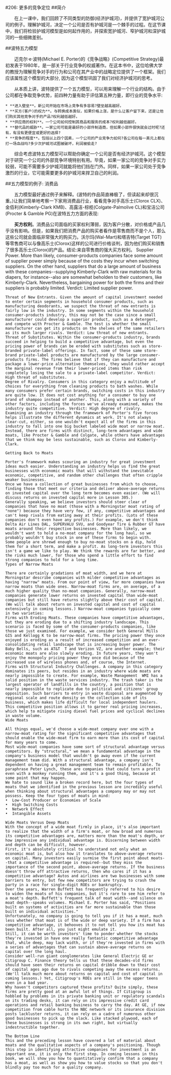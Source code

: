 #206: 更多的竞争定位
##简介

　　在上一课中，我们回顾了不同类型的防御(经济护城河)，并提供了宽护城河公司的例子。理解护城河，决定一个公司是否有护城河是一个棘手的过程。在这节课中，我们将检验护城河模型是如何起作用的，并探索宽护城河、窄护城河和深护城河的一些细微差别。

##波特五力模型

　　迈克尔·e·波特(Michael E. Porter)的《竞争战略》(Competitive Strategy)最初发表于1980年，是一部关于行业竞争的权威著作。在这本书中，这位哈佛大学的教授为理解竞争对手的行为和公司在其产业中的战略定位提供了一个框架。我们应该属性这个模型的大部分, 因为这个模型巩固了我们对经济护城河的思考。

　　从本质上讲，波特提供了一个五力模型，可以用来理解一个行业的结构。由于公司都在争取竞争优势，前四种力量有助于评估第五种力量，即行业的竞争水平:

    * **进入壁垒**。新公司开始在市场上竞争有多容易?壁垒越高越好。   
    * **买方(客户)的权力**。与转换成本类似，如果价格上涨，是什么让客户留下来，还是让他们购买其他竞争对手的产品?权利越低越好。
    * **供应商的权利**。一个公司如何控制其商品和服务的成本?权利越低越好。
    * **替代品的威胁**。一家公司可能是最好的小部件制造商，但如果小部件很快就会过时呢?还有，有没有更便宜或更好的选择?
    * **竞争的程度**。包括以上四个因素，一个公司的产业竞争力如何?各公司在每一美元上都在打一场血战吗?多少次护城河试图被破坏，利润被偷走?
    
　　综合考虑波特五力模型可以帮助你确定一个公司是否有经济护城河。这个模型对于研究一个公司的外部竞争环境特别有用。毕竟，如果一家公司的竞争对手实力较弱，可能不需要多少护城河就能将他们挡在门外。同样，如果一家公司处于竞争激烈的行业，它可能需要更多的护城河来捍卫自己的利润。

##五力模型的例子: 消费品

　　五力模型最好通过例子来解释。(波特的作品简直棒极了，但读起来却很沉重。)让我们简单地考察一下家用消费品行业，看看竞争对手高乐士(Clorox CLX)、金佰利(Kimberly-Clark KMB)、高露洁-棕榄(Colgate-Palmolive  CL)和宝洁公司(Procter & Gamble PG)在波特五力方面的表现:

　　**买方权利**。消费品公司面临的买家权利薄弱，因为客户分散，对价格或产品几乎没有影响。但是，如果我们把消费产品的购买者看作是零售商而不是个人，那么这些公司就会面临非常强大的购买力。沃尔玛(Wal-Mart)和塔吉特(Target TGT)等零售商可以与像高乐士(Clorox)这样的公司进行价格谈判，因为他们购买和销售了很多高乐士(Clorox)的产品。结论:来自零售商的强大买方权利。
    Supplier Power. More than likely, consumer-products companies face some amount of supplier power simply because of the costs they incur when switching suppliers. On the other hand, suppliers that do a large amount of business with these companies--supplying Kimberly-Clark with raw materials for its diapers, for instance--also are somewhat beholden to their customers, like Kimberly-Clark. Nevertheless, bargaining power for both the firms and their suppliers is probably limited. Verdict: Limited supplier power.

    Threat of New Entrants. Given the amount of capital investment needed to enter certain segments in household consumer products, such as manufacturing deodorants, we suspect the threat of new entrants is fairly low in the industry. In some segments within the household consumer-products industry, this may not be the case since a small manufacturer could develop a superior product, such as a detergent, and compete with Procter & Gamble. The test is whether the small manufacturer can get its products on the shelves of the same retailers as its much larger rivals. Verdict: Low threat of new entrants.
    Threat of Substitutes. Within the consumer-products industry, brands succeed in helping to build a competitive advantage, but even the pricing power of brands can be eroded with substitutes such as store-branded private-label offerings. In fact, some of these same store-brand private-label products are manufactured by the large consumer-products firms. The firms believe that if they can manufacture and package a lower-price alternative themselves, they would rather accept the marginal revenue from their lower-priced items than risk completely losing the sale to a private-label competitor. Verdict: High threat of substitutes.
    Degree of Rivalry. Consumers in this category enjoy a multitude of choices for everything from cleaning products to bath washes. While many consumers prefer certain brands, switching costs in this industry are quite low. It does not cost anything for a consumer to buy one brand of shampoo instead of another. This, along with a variety of other factors, including the forces we've already examined, makes the industry quite competitive. Verdict: High degree of rivalry.
    Examining an industry through the framework of Porter's five forces helps illustrate the different dynamics at work. It's not always clear-cut, either, so one wouldn't expect all of the firms in this industry to fall into one big bucket labeled wide moat or narrow moat. Instead, there are firms with distinct, long-term advantages and wide moats, like Procter & Gamble and Colgate, while others have advantages that we think may be less sustainable, such as Clorox and Kimberly-Clark.

    Getting Back to Moats

    Porter's framework makes scouring an industry for great investment ideas much easier. Understanding an industry helps us find the great businesses with economic moats that will withstand the inevitable economic, competitive, and random other challenges that often cripple weaker businesses.
    Once we have a collection of great businesses from which to choose, finding those that meet our criteria and deliver above-average returns on invested capital over the long term becomes even easier. (We will discuss returns on invested capital more in Lesson 305.)
    Generally speaking, we believe investors should steer clear of companies that have no moat (those with a Morningstar moat rating of "none") because they have very few, if any, competitive advantages and can't keep rivals from eating away at their profits. (Lots of these companies don't even have any profits.) For example, we don't think Delta Air Lines DAL, SUPERVALU SVU, and Goodyear Tire & Rubber GT have moats around their respective businesses. More than likely, we wouldn't want to hold a no-moat company for the long haul, so we probably wouldn't buy stock in one of these firms to begin with.
    Some people are shrewd enough to buy no-moat stocks on a dip, hold them for a short term, and make a profit. As long-term investors this isn't a game we like to play. We think the rewards are far better, and the risks much lower, for those who spend a little effort to find strong companies to hold for a long time.
    Types of Narrow Moats

    There are certainly gradations of moat width, and we here at Morningstar describe companies with milder competitive advantages as having "narrow" moats. From our point of view, far more companies have narrow moats than wide ones. Narrow-moat firms are, on average, of a much higher quality than no-moat companies. Generally, narrow-moat companies generate lower returns on invested capital than wide-moat companies but still have returns slightly above their cost of capital. (We will talk about return on invested capital and cost of capital extensively in coming lessons.) Narrow-moat companies typically come in two varieties:
    Firms with Eroding Moats. These companies have competitive advantages, but they are eroding due to a shifting industry landscape. This scenario is faced by some of the consumer-products companies, like those we just examined. For example, we consider both General Mills GIS and Kellogg K to be narrow-moat firms. The pricing power they once enjoyed is eroding as a result of increased competition and an ever-consolidating retail landscape that is increasing buyer power. The Baby Bells, such as AT&T  T and Verizon VZ, are another example; their economic moats are also slowly eroding. In future years, they won't enjoy the monopoly pricing power they once did because of the increased use of wireless phones and, of course, the Internet.
    Firms with Structural Industry Challenges. A company in this category dominates its peers, but resides in an industry where wide moats are nearly impossible to create. For example, Waste Management  WMI has a solid position in the waste services industry. The trash taker is the largest operator of landfills in the country, a position that is nearly impossible to replicate due to political and citizens' group opposition. Such barriers to entry in waste disposal are augmented by regional scale and route density on the collection side of its business, which makes life difficult for local independent haulers. This competitive position allows it to garner real pricing increases, which help to mitigate rising diesel fuel prices and cyclical declines in waste volume. 
    Wide Moats

    All things equal, we'd choose a wide-moat company over one with a narrow-moat rating for the significant competitive advantages that should enable the wide-moat firm to earn more than its cost of capital for many years to come.
    Most wide-moat companies have some sort of structural advantage versus competitors. By "structural," we mean a fundamental advantage in the company's business model that wouldn't go away even if the current management team did. With a structural advantage, a company isn't dependent on having a great management team to remain profitable. To paraphrase Peter Lynch, these are companies that could turn a profit even with a monkey running them, and it's a good thing, because at some point that may happen.
    We hate to sound like a broken record here, but the four types of moats that we identified in the previous lesson are incredibly useful when thinking about structural advantages a company may or may not possess. Keep the four types of moats in mind:
    •  Low-Cost Producer or Economies of Scale
    •  High Switching Costs
    •  Network Effect
    •  Intangible Assets

    Wide Moats Versus Deep Moats
    With the concept of a wide moat firmly in place, it's also important to realize that the width of a firm's moat, or how broad and numerous its competitive advantages are, matters more than the moat's depth, or how impressive any individual advantage is. Discerning between width and depth can be difficult, however.
    First, it's absolutely critical to understand not only what an economic moat is, but also how it translates to above-average returns on capital. Many investors easily surmise the first point about moats--that a competitive advantage is required--but they miss the importance of the second point, above-average returns. If the business doesn't throw off attractive returns, then who cares if it has a competitive advantage? Autos and airlines are two businesses with some barriers to entry, but few new competitors are trying to crash the party in a race for single-digit ROEs or bankruptcy.
    Over the years, Warren Buffett has frequently referred to his desire to widen the moats of his companies, but it's rare to see him refer to a moat's depth. Buffett's frequent talk of moat width--and silence on moat depth--speaks volumes. Michael E. Porter has said, "Positions built on systems of activities are far more sustainable than those built on individual activities."
    Unfortunately, no company is going to tell you if it has a moat, much less whether that moat is of the wide or deep variety. If a firm has a competitive advantage, it behooves it to not tell you how its moat has been built. After all, you just might emulate it.
    Still, it can be worth investors' time to ponder whether the stocks they're invested in have one really fantastic competitive advantage that, while deep, may lack width, or if they're invested in firms with a series of advantages that can sustain above-average returns on capital over the long haul.
    Consider well-run giant conglomerates like General Electric GE or Citigroup C. Finance theory tells us that these decades-old firms should have seen their returns on capital dribble down to their cost of capital ages ago due to rivals competing away the excess returns. (We'll talk much more about returns on capital and cost of capital in coming lessons.) Yet, Citigroup's ROEs are still in the upper teens even in a bad year.
    Why haven't competitors captured these profits? Quite simply, these firms are pretty good at an awful lot of things. If Citigroup is hobbled by problems in its private banking unit or regulatory scandals on its trading desks, it can rely on its impressive credit card operations and retail banking business to carry the day. At GE, if new competition from cable hurts the NBC network or its insurance division posts lackluster returns, it can rely on a cadre of numerous other good businesses to pick up the slack. Like stacked plywood, each of these businesses is strong in its own right, but virtually indestructible together.

    The Bottom Line
    This and the preceding lesson have covered a lot of material about moats and the qualitative aspects of a company's positioning. Though this step in identifying attractive companies for investment is an important one, it is only the first step. In coming lessons in this book, we will show you how to quantitatively confirm that a company has a moat, as well as show you how to value stocks so that you don't blindly pay too much for a quality company.

